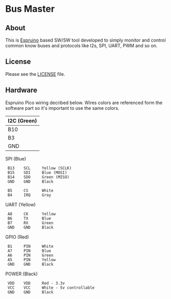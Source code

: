 Bus Master
========================================


About
-----

This is [Espruino](http://www.espruino.com) based SW/SW tool developed to simply monitor and control common know buses and protocols like I2s, SPI, UART, PWM and so on.


License
-------

Please see the [LICENSE](LICENSE) file.


Hardware
-------

Espruino Pico wiring decribed below. Wires colors are referenced form the software part so it's important to use the same colors.

| I2C (Green)        |
|--------------------|
| B10 | SCL | Yellow |
| B3  | SDA | Blue   |
| GND | GND | Black  |

SPI (Blue)

     B13    SCL     Yellow (SCLK)
     B15    SDI     Blue (MOSI)
     B14    SDO     Green (MISO)
     GND    GND     Black

     B5     CS      White
     B4     IRQ     Gray

UART (Yellow)

     A8     CK      Yellow
     B6     TX      Blue
     B7     RX      Green
     GND    GND     Black

GPIO (Red)

     B1     PIN     White
     A7     PIN     Blue
     A6     PIN     Green
     A5     PIN     Yellow
     GND    GND     Black

POWER (Black)

     VDD    VDD     Red - 3.3v
     VCC    VCC     White - 5v controllable
     GND    GND     Black

